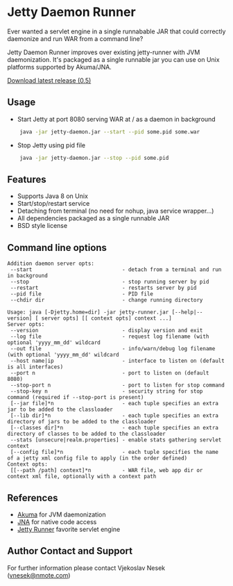 Jetty Daemon Runner
===================

Ever wanted a servlet engine in a single runnabable JAR that could 
correctly daemonize and run WAR from a command line? 

Jetty  Daemon Runner improves over existing jetty-runner with JVM daemonization.
It's packaged as a single runnable jar you can use on Unix platforms
supported by Akuma/JNA.

[Download latest release (0.5)](https://github.com/vnesek/jetty-daemon-runner/releases/tag/v0.5)

Usage
-----

* Start Jetty at port 8080 serving WAR at / as a daemon in background

```sh
	java -jar jetty-daemon.jar --start --pid some.pid some.war 
```

* Stop Jetty using pid file

```sh
	java -jar jetty-daemon.jar --stop --pid some.pid 
```

Features
--------
* Supports Java 8 on Unix
* Start/stop/restart service 
* Detaching from terminal (no need for nohup, java service wrapper...)
* All dependencies packaged as a single runnable JAR
* BSD style license

Command line options
--------------------

```
Addition daemon server opts:
 --start                             - detach from a terminal and run in background
 --stop                              - stop running server by pid
 --restart                           - restarts server by pid
 --pid file                          - PID file
 --chdir dir                         - change running directory

Usage: java [-Djetty.home=dir] -jar jetty-runner.jar [--help|--version] [ server opts] [[ context opts] context ...] 
Server opts:
 --version                           - display version and exit
 --log file                          - request log filename (with optional 'yyyy_mm_dd' wildcard
 --out file                          - info/warn/debug log filename (with optional 'yyyy_mm_dd' wildcard
 --host name|ip                      - interface to listen on (default is all interfaces)
 --port n                            - port to listen on (default 8080)
 --stop-port n                       - port to listen for stop command
 --stop-key n                        - security string for stop command (required if --stop-port is present)
 [--jar file]*n                      - each tuple specifies an extra jar to be added to the classloader
 [--lib dir]*n                       - each tuple specifies an extra directory of jars to be added to the classloader
 [--classes dir]*n                   - each tuple specifies an extra directory of classes to be added to the classloader
 --stats [unsecure|realm.properties] - enable stats gathering servlet context
 [--config file]*n                   - each tuple specifies the name of a jetty xml config file to apply (in the order defined)
Context opts:
 [[--path /path] context]*n          - WAR file, web app dir or context xml file, optionally with a context path
```


References
----------

* [Akuma](http://akuma.kohsuke.org/) for JVM daemonization
* [JNA](https://github.com/java-native-access/jna) for native code access 
* [Jetty Runner](http://www.eclipse.org/jetty/documentation/current/runner.html) favorite servlet engine

Author Contact and Support
--------------------------

For further information please contact
Vjekoslav Nesek (vnesek@nmote.com)
